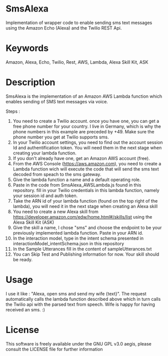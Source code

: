 # SmsAlexa
Implementation of wrapper code to enable sending sms text messages using the Amazon Echo (Alexa) and the Twilio REST Api.

# Keywords 
Amazon, Alexa, Echo, Twilio, Rest, AWS, Lambda, Alexa Skill Kit, ASK

# Description
 SmsAlexa is the implementation of an Amazon AWS Lambda function which enables sending of SMS text messages via voice.

 Steps : 
  
 1. You need to create a Twilio account. once you have one, you can get a free phone number for your country. I live in Germany, which is why the phone numbers in this example are preceded by +49. Make sure the phone number you get at Twilio supports sms.
 2. In your Twilio account settings, you need to find out the account session Id and authentification token. You will need them in the next stage when creating your lambda function.
 3. If you don't already have one, get an Amazon AWS account (free). 
 4. From the AWS Console (https://aws.amazon.com), you need to create a Lambda function wich will execute the code that will send the sms text decoded from speach to the sms gateway.
 5. Give the lambda function a name and a default operating role.
 6. Paste in the code from SmsAlexa_AWSLambda.js found in this repository. fill in your Twilio credentials in this lambda function, namely your session id and auth token.
 7. Take the ARN id of your lambda function (found on the top right of the lambda), you will need it in the next stage when creating an Alexa skill
 8. You need to create a new Alexa skill from https://developer.amazon.com/edw/home.html#/skills/list using the Alexa Skill Kit (ASK)
 9. Give the skill a name, I chose "sms" and choose the endpoint to be your previously implemented lambda function. Paste in your ARN id.
 10. In the interaction model, type in the intent schema presented in interactionModel_intentSchema.json in this repository
 11. In the Sample Utterances fill in the content of sampleUtterances.txt
 12. You can Skip Test and Publishing information for now. Your skill should be ready.
 
# Usage
I use it like : "Alexa, open sms and send my wife {text}". The request automatically calls the lambda function described above which in turn calls the Twilio api with the parsed text from speech. Wife is happy for having received an sms. :) 
 
# License
This software is freely available under the GNU GPL v3.0 aegis, please consult the LICENSE file for further information

